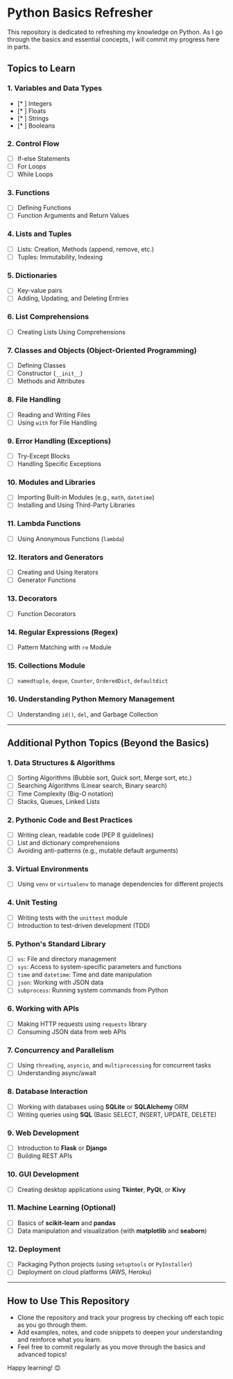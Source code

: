 # Python Basics Refresher

This repository is dedicated to refreshing my knowledge on Python. As I go through the basics and essential concepts, I will commit my progress here in parts.

## Topics to Learn

### 1. **Variables and Data Types**
- [* ] Integers
- [* ] Floats
- [* ] Strings
- [* ] Booleans

### 2. **Control Flow**
- [ ] If-else Statements
- [ ] For Loops
- [ ] While Loops

### 3. **Functions**
- [ ] Defining Functions
- [ ] Function Arguments and Return Values

### 4. **Lists and Tuples**
- [ ] Lists: Creation, Methods (append, remove, etc.)
- [ ] Tuples: Immutability, Indexing

### 5. **Dictionaries**
- [ ] Key-value pairs
- [ ] Adding, Updating, and Deleting Entries

### 6. **List Comprehensions**
- [ ] Creating Lists Using Comprehensions

### 7. **Classes and Objects (Object-Oriented Programming)**
- [ ] Defining Classes
- [ ] Constructor (`__init__`)
- [ ] Methods and Attributes

### 8. **File Handling**
- [ ] Reading and Writing Files
- [ ] Using `with` for File Handling

### 9. **Error Handling (Exceptions)**
- [ ] Try-Except Blocks
- [ ] Handling Specific Exceptions

### 10. **Modules and Libraries**
- [ ] Importing Built-in Modules (e.g., `math`, `datetime`)
- [ ] Installing and Using Third-Party Libraries

### 11. **Lambda Functions**
- [ ] Using Anonymous Functions (`lambda`)

### 12. **Iterators and Generators**
- [ ] Creating and Using Iterators
- [ ] Generator Functions

### 13. **Decorators**
- [ ] Function Decorators

### 14. **Regular Expressions (Regex)**
- [ ] Pattern Matching with `re` Module

### 15. **Collections Module**
- [ ] `namedtuple`, `deque`, `Counter`, `OrderedDict`, `defaultdict`

### 16. **Understanding Python Memory Management**
- [ ] Understanding `id()`, `del`, and Garbage Collection

---

## Additional Python Topics (Beyond the Basics)

### 1. **Data Structures & Algorithms**
- [ ] Sorting Algorithms (Bubble sort, Quick sort, Merge sort, etc.)
- [ ] Searching Algorithms (Linear search, Binary search)
- [ ] Time Complexity (Big-O notation)
- [ ] Stacks, Queues, Linked Lists

### 2. **Pythonic Code and Best Practices**
- [ ] Writing clean, readable code (PEP 8 guidelines)
- [ ] List and dictionary comprehensions
- [ ] Avoiding anti-patterns (e.g., mutable default arguments)

### 3. **Virtual Environments**
- [ ] Using `venv` or `virtualenv` to manage dependencies for different projects

### 4. **Unit Testing**
- [ ] Writing tests with the `unittest` module
- [ ] Introduction to test-driven development (TDD)

### 5. **Python's Standard Library**
- [ ] `os`: File and directory management
- [ ] `sys`: Access to system-specific parameters and functions
- [ ] `time` and `datetime`: Time and date manipulation
- [ ] `json`: Working with JSON data
- [ ] `subprocess`: Running system commands from Python

### 6. **Working with APIs**
- [ ] Making HTTP requests using `requests` library
- [ ] Consuming JSON data from web APIs

### 7. **Concurrency and Parallelism**
- [ ] Using `threading`, `asyncio`, and `multiprocessing` for concurrent tasks
- [ ] Understanding async/await

### 8. **Database Interaction**
- [ ] Working with databases using **SQLite** or **SQLAlchemy** ORM
- [ ] Writing queries using **SQL** (Basic SELECT, INSERT, UPDATE, DELETE)

### 9. **Web Development**
- [ ] Introduction to **Flask** or **Django**
- [ ] Building REST APIs

### 10. **GUI Development**
- [ ] Creating desktop applications using **Tkinter**, **PyQt**, or **Kivy**

### 11. **Machine Learning (Optional)**
- [ ] Basics of **scikit-learn** and **pandas**
- [ ] Data manipulation and visualization (with **matplotlib** and **seaborn**)

### 12. **Deployment**
- [ ] Packaging Python projects (using `setuptools` or `PyInstaller`)
- [ ] Deployment on cloud platforms (AWS, Heroku)

---

## How to Use This Repository
- Clone the repository and track your progress by checking off each topic as you go through them.
- Add examples, notes, and code snippets to deepen your understanding and reinforce what you learn.
- Feel free to commit regularly as you move through the basics and advanced topics!

Happy learning! 😊
